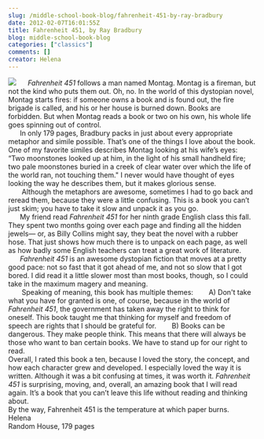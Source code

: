 ```yaml
---
slug: /middle-school-book-blog/fahrenheit-451-by-ray-bradbury
date: 2012-02-07T16:01:55Z
title: Fahrenheit 451, by Ray Bradbury
blog: middle-school-book-blog
categories: ["classics"]
comments: []
creator: Helena
---
```


<img src="https://res.cloudinary.com/center-for-teaching-learning/image/upload/v1637541063/fahrenheit451.jpg.jpg"/>      <em>Fahrenheit 451</em> follows a man named Montag. Montag is a fireman, but
not the kind who puts them out. Oh, no. In the world of this dystopian novel, Montag starts fires: if someone owns a book and is found out, the fire brigade is called, and his or her house is burned down. Books are forbidden. But when Montag reads a book or two on his own, his whole life goes spinning out of control.<br />      In only 179 pages, Bradbury packs in just about every appropriate metaphor and simile possible. That’s one of the things I love about the book. One of my favorite similes describes Montag looking at his wife’s eyes: “Two moonstones looked up at him, in the
light of his small handheld fire; two pale moonstones buried in a creek of clear water over which the life of the world ran, not touching them." I never would have thought of eyes looking the way he describes them, but it makes glorious sense.<br />       Although the metaphors are awesome, sometimes I had to go back and reread them, because they were a little confusing. This is a book you can’t just skim; you have to take it slow and unpack it as you go.<br />      My friend read <em>Fahrenheit 451</em> for her ninth grade English class this fall. They spent two months going over each page and finding all the hidden jewels— or, as Billy Collins might say, they beat the novel with a rubber hose. That just shows how much there is to unpack on each page, as well as how badly some English teachers can treat a great work of literature.<br />      <em>Fahrenheit 451</em> is an awesome dystopian fiction that moves at a pretty good pace: not so fast that it got ahead of me, and not so slow that I got bored. I did read it a little slower most than most books, though, so I could take in the maximum magery and meaning.<br />       Speaking of meaning, this book has multiple themes:
       A) Don't take what you have for granted is one, of course, because in the world of <em>Fahrenheit 451</em>, the government has taken away the right to think for oneself. This book taught me that thinking for myself and freedom of speech are rights that I should be grateful for.
       B) Books can be dangerous. They make people think. This means that there will always be those who want to ban certain books. We have to stand up for our right to read.<br />Overall, I rated this book a ten, because I loved the story, the concept, and how each character grew and developed. I especially loved the way it is written. Although it was a bit confusing at times, it was worth it. <em>Fahrenheit 451</em> is surprising, moving, and, overall, an amazing book that I will read again. It’s a book that you can’t leave
this life without reading and thinking about.<br />By the way, Fahrenheit 451 is the temperature at which paper burns.<br />Helena<br />Random House, 179 pages<br />
